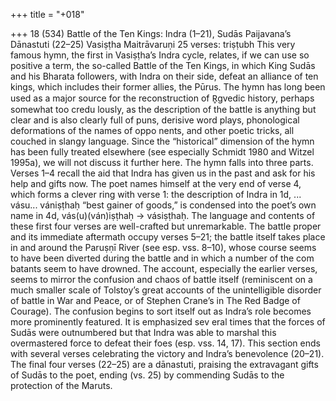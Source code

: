 +++
title = "+018"

+++
18 (534)
Battle of the Ten Kings: Indra (1–21), Sudās
Paijavana’s Dānastuti (22–25)
Vasiṣṭha Maitrāvaruṇi
25 verses: triṣṭubh
This very famous hymn, the first in Vasiṣṭha’s Indra cycle, relates, if we can use so  positive a term, the so-called Battle of the Ten Kings, in which King Sudās and his  Bharata followers, with Indra on their side, defeat an alliance of ten kings, which includes their former allies, the Pūrus. The hymn has long been used as a major  source for the reconstruction of R̥gvedic history, perhaps somewhat too credu lously, as the description of the battle is anything but clear and is also clearly full  of puns, derisive word plays, phonological deformations of the names of oppo nents, and other poetic tricks, all couched in slangy language. Since the “historical”  dimension of the hymn has been fully treated elsewhere (see especially Schmidt  1980 and Witzel 1995a), we will not discuss it further here.
The hymn falls into three parts. Verses 1–4 recall the aid that Indra has given us  in the past and ask for his help and gifts now. The poet names himself at the very  end of verse 4, which forms a clever ring with verse 1: the description of Indra in  1d, ... vásu... vániṣṭhaḥ “best gainer of goods,” is condensed into the poet’s own  name in 4d, vás(u)(ván)iṣṭhaḥ → vásiṣṭhaḥ. The language and contents of these first  four verses are well-crafted but unremarkable.
The battle proper and its immediate aftermath occupy verses 5–21; the battle  itself takes place in and around the Paruṣṇī River (see esp. vss. 8–10), whose course  seems to have been diverted during the battle and in which a number of the com batants seem to have drowned. The account, especially the earlier verses, seems to  mirror the confusion and chaos of battle itself (reminiscent on a much smaller scale  of Tolstoy’s great accounts of the unintelligible disorder of battle in War and Peace,  or of Stephen Crane’s in The Red Badge of Courage). The confusion begins to sort  itself out as Indra’s role becomes more prominently featured. It is emphasized sev eral times that the forces of Sudās were outnumbered but that Indra was able to  marshal this overmastered force to defeat their foes (esp. vss. 14, 17). This section  ends with several verses celebrating the victory and Indra’s benevolence (20–21).
The final four verses (22–25) are a dānastuti, praising the extravagant gifts of  Sudās to the poet, ending (vs. 25) by commending Sudās to the protection of the  Maruts.